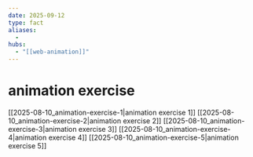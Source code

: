```yaml
---
date: 2025-09-12
type: fact
aliases:
  -
hubs:
  - "[[web-animation]]"
---
```


# animation exercise

[[2025-08-10_animation-exercise-1|animation exercise 1]]
[[2025-08-10_animation-exercise-2|animation exercise 2]]
[[2025-08-10_animation-exercise-3|animation exercise 3]]
[[2025-08-10_animation-exercise-4|animation exercise 4]]
[[2025-08-10_animation-exercise-5|animation exercise 5]]

